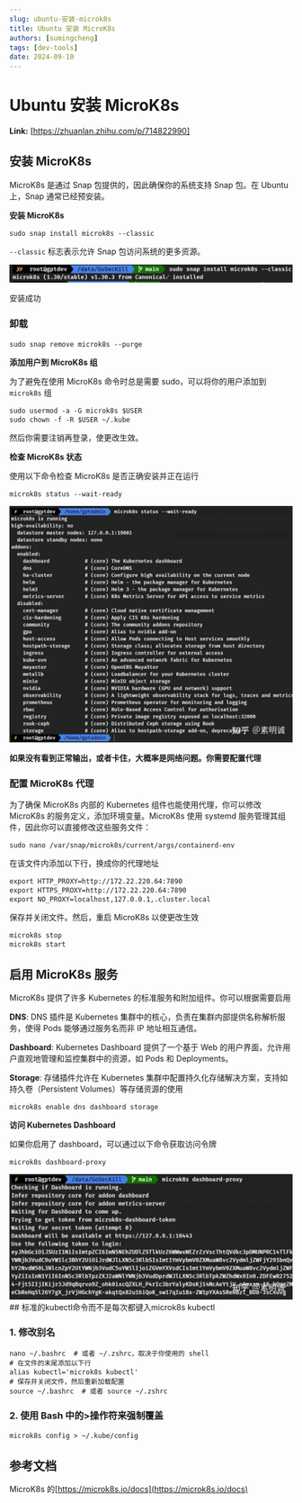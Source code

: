 ```yaml
---
slug: ubuntu-安装-microk8s
title: Ubuntu 安装 MicroK8s
authors: [sumingcheng]
tags: [dev-tools]
date: 2024-09-10
---
```


# Ubuntu 安装 MicroK8s



 **Link:** [https://zhuanlan.zhihu.com/p/714822990]

## 安装 MicroK8s  

MicroK8s 是通过 Snap 包提供的，因此确保你的系统支持 Snap 包。在 Ubuntu 上，Snap 通常已经预安装。

**安装 MicroK8s**

```
sudo snap install microk8s --classic
```

`--classic` 标志表示允许 Snap 包访问系统的更多资源。

![0f8aeecf45018094ce7651154df1b94c](../image/0f8aeecf45018094ce7651154df1b94c.jpg)

安装成功

  
  
### 卸载  
```
sudo snap remove microk8s --purge
```

**添加用户到 MicroK8s 组**

为了避免在使用 MicroK8s 命令时总是需要 sudo，可以将你的用户添加到 `microk8s` 组

```
sudo usermod -a -G microk8s $USER
sudo chown -f -R $USER ~/.kube
```

然后你需要注销再登录，使更改生效。

**检查 MicroK8s 状态**

使用以下命令检查 MicroK8s 是否正确安装并正在运行

```
microk8s status --wait-ready
```
![bb025162c99abe0f53cfd24e360aae49](../image/bb025162c99abe0f53cfd24e360aae49.jpg)

**如果没有看到正常输出，或者卡住，大概率是网络问题。你需要配置代理**

### 配置 MicroK8s 代理  

为了确保 MicroK8s 内部的 Kubernetes 组件也能使用代理，你可以修改 MicroK8s 的服务定义，添加环境变量。MicroK8s 使用 systemd 服务管理其组件，因此你可以直接修改这些服务文件：

```
sudo nano /var/snap/microk8s/current/args/containerd-env
```

在该文件内添加以下行，换成你的代理地址

```
export HTTP_PROXY=http://172.22.220.64:7890
export HTTPS_PROXY=http://172.22.220.64:7890
export NO_PROXY=localhost,127.0.0.1,.cluster.local
```

保存并关闭文件。然后，重启 MicroK8s 以使更改生效

```
microk8s stop
microk8s start
```
## 启用 MicroK8s 服务  

MicroK8s 提供了许多 Kubernetes 的标准服务和附加组件。你可以根据需要启用

**DNS**: DNS 插件是 Kubernetes 集群中的核心，负责在集群内部提供名称解析服务，使得 Pods 能够通过服务名而非 IP 地址相互通信。

**Dashboard**: Kubernetes Dashboard 提供了一个基于 Web 的用户界面，允许用户直观地管理和监控集群中的资源，如 Pods 和 Deployments。

**Storage**: 存储插件允许在 Kubernetes 集群中配置持久化存储解决方案，支持如持久卷（Persistent Volumes）等存储资源的使用

```
microk8s enable dns dashboard storage
```

**访问 Kubernetes Dashboard**

如果你启用了 dashboard，可以通过以下命令获取访问令牌

```
microk8s dashboard-proxy
```
![30d12ece67bdbdbec631efdbfabd4002](../image/30d12ece67bdbdbec631efdbfabd4002.jpg)## 标准的kubectl命令而不是每次都键入microk8s kubectl  
### 1. 修改别名  
```
nano ~/.bashrc  # 或者 ~/.zshrc，取决于你使用的 shell
# 在文件的末尾添加以下行
alias kubectl='microk8s kubectl'
# 保存并关闭文件，然后重新加载配置
source ~/.bashrc  # 或者 source ~/.zshrc
```
### 2. 使用 Bash 中的>操作符来强制覆盖  
```
microk8s config > ~/.kube/config
```
## 参考文档  

MicroK8s 的[https://microk8s.io/docs](https://microk8s.io/docs)